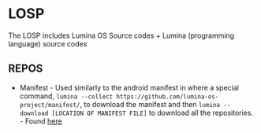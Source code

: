 # LOSP

The LOSP includes Lumina OS Source codes + Lumina (programming language) source codes

## REPOS

* Manifest - Used similarly to the android manifest in where a special command, ```lumina --collect https://github.com/lumina-os-project/manifest/```, to download the manifest and then ```lumina --download [LOCATION OF MANIFEST FILE]``` to download all the repositories. - Found [here](https://github.com/lumina-os-project/manifest/)
